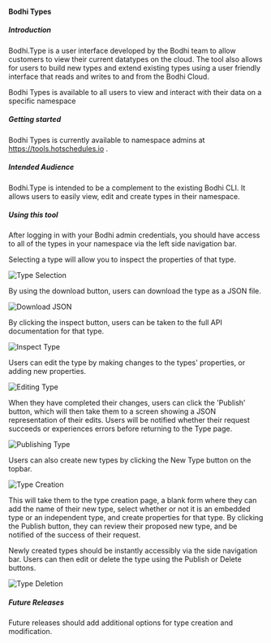 
#### Bodhi Types

##### Introduction
Bodhi.Type is a user interface developed by the Bodhi team to allow customers to view their current datatypes on the cloud. The tool also allows for users to build new types and extend existing types using a user friendly interface that reads and writes to and from the Bodhi Cloud.

Bodhi Types is available to all users to view and interact with their data on a specific namespace

##### Getting started

Bodhi Types is currently available to namespace admins at https://tools.hotschedules.io .

##### Intended Audience

Bodhi.Type is intended to be a complement to the existing Bodhi CLI. It allows users to easily view, edit and create types in their namespace.  

##### Using this tool

After logging in with your Bodhi admin credentials, you should have access to all of the types in your namespace via the left side navigation bar. 

Selecting a type will allow you to inspect the properties of that type. 

![Type Selection](../../images/Bodhi.Type_1.png)

By using the download button, users can download the type as a JSON file.

![Download JSON](../../images/Bodhi.Type_2.png)

By clicking the inspect button, users can be taken to the full API documentation for that type.

![Inspect Type](../../images/Bodhi.Type_3.png)

Users can edit the type by making changes to the types' properties, or adding new properties. 

![Editing Type](../../images/Bodhi.Type_4.png)

When they have completed their changes, users can click the 'Publish' button, which will then take them to a screen showing a JSON representation of their edits. Users will be notified whether their request succeeds or experiences errors before returning to the Type page.

![Publishing Type](../../images/Bodhi.Type_5.png)

Users can also create new types by clicking the New Type button on the topbar. 

![Type Creation](../../images/Bodhi.Type_6.png)

This will take them to the type creation page, a blank form where they can add the name of their new type, select whether or not it is an embedded type or an independent type, and create properties for that type. By clicking the Publish button, they can review their proposed new type, and be notified of the success of their request.

Newly created types should be instantly accessibly via the side navigation bar. Users can then edit or delete the type using the Publish or Delete buttons.

![Type Deletion](../../images/Bodhi.Type_7.png)

##### Future Releases

Future releases should add additional options for type creation and modification.